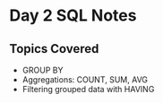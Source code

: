 # Day 2 SQL Notes

## Topics Covered
- GROUP BY
- Aggregations: COUNT, SUM, AVG
- Filtering grouped data with HAVING
